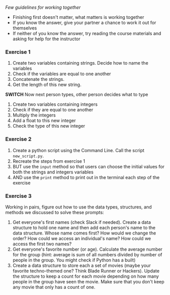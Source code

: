 *Few guidelines for working together*
- Finishing first doesn't matter, what matters is working together
- If you know the answer, give your partner a chance to work it out for themselves
- If neither of you know the answer, try reading the course materials and asking for help for the instructor

### Exercise 1

1. Create two variables containing strings. Decide how to name the variables
2. Check if the variables are equal to one another
3. Concatenate the strings.
4. Get the length of this new string.

**SWITCH**
Now next person types, other person decides what to type

1. Create two variables containing integers
2. Check if they are equal to one another
3. Multiply the integers
4. Add a float to this new integer
5. Check the type of this new integer

### Exercise 2

1. Create a python script using the Command Line. Call the script `new_script.py`.
2. Recreate the steps from exercise 1
3. BUT use the `input` method so that users can choose the initial values for both the strings and integers variables
4. AND use the `print` method to print out in the terminal each step of the exercise

### Exercise 3

Working in pairs, figure out how to use the data types, structures, and methods we discussed to solve these prompts:
1. Get everyone's first names (check Slack if needed). Create a data structure to hold one name and then add each person's name to the data structure. Whose name comes first? How would we change the order? How could we access an individual's name? How could we access the first two names?
2. Get everyone's favorite number (or age). Calculate the average number for the group (hint: average is sum of all numbers divided by number of people in the group. You might check if Python has a built)
3. Create a data structure to store each a set of movies (maybe your favorite techno-themed one? Think Blade Runner or Hackers). Update the structure to keep a count for each movie depending on how many people in the group have seen the movie. Make sure that you don't keep any movie that only has a count of one.